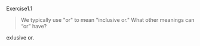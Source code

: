 Exercise1.1 

> We typically use "or" to mean "inclusive or." What other meanings can “or” have?


exlusive or.